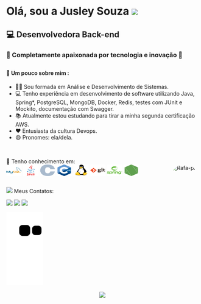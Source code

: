 # Olá, sou a Jusley Souza <img src="https://media.giphy.com/media/mGcNjsfWAjY5AEZNw6/giphy.gif" width="50"></h2>
## 💻 Desenvolvedora Back-end 
###  💖 Completamente apaixonada por tecnologia e inovação 💖

##

 #### 🙂 Um pouco sobre mim :

- 👩‍💻 Sou formada em Análise e Desenvolvimento de Sistemas.
- 💻 Tenho experiência em desenvolvimento de software utilizando Java, Spring*, PostgreSQL, MongoDB, Docker, Redis, testes com JUnit e Mockito, documentação com Swagger.
- 📚 Atualmente estou estudando para tirar a minha segunda certificação AWS.
- ❤️ Entusiasta da cultura Devops.
- 😄 Pronomes: ela/dela.

##

<div style="display: inline_block"><br>  
🧠 Tenho conhecimento em:<br>
  
  <img align="center" alt="Rafa-Js" height="30" width="40" src="https://raw.githubusercontent.com/devicons/devicon/master/icons/mysql/mysql-original-wordmark.svg">
  <img align="center" alt="Rafa-Ts" height="30" width="40" src="https://raw.githubusercontent.com/devicons/devicon/master/icons/java/java-original-wordmark.svg">
  <img align="center" alt="Rafa-React" height="30" width="40" src="https://raw.githubusercontent.com/devicons/devicon/master/icons/c/c-original.svg">
  <img align="center" alt="Rafa-HTML" height="30" width="40" src="https://raw.githubusercontent.com/devicons/devicon/master/icons/cplusplus/cplusplus-original.svg">
  <img align="center" alt="Rafa-CSS" height="30" width="40" src="https://raw.githubusercontent.com/devicons/devicon/master/icons/linux/linux-original.svg">
  <img align="center" alt="Rafa-Python" height="30" width="40" src="https://raw.githubusercontent.com/devicons/devicon/master/icons/git/git-original-wordmark.svg">
  <img align="center" alt="Rafa-Python" height="30" width="40" src="https://raw.githubusercontent.com/devicons/devicon/master/icons/spring/spring-original-wordmark.svg">
  <img align="center" alt="Rafa-Python" height="30" width="40" src="https://raw.githubusercontent.com/devicons/devicon/master/icons/nodejs/nodejs-plain.svg">
  <img align="right" alt="Rafa-pic" height="150" style="border-radius:50px;" 
  src="https://cdn.discordapp.com/attachments/847561029659525130/918504417161011270/sdaf.png">
</div>
  
  ##
 
<div> 
</p>
  
<div align="left">
<img src="https://media0.giphy.com/media/jqNPzdTTxQfOgOqpO4/source.gif" width="20"> Meus Contatos: <br>
  
  
  <a href="https://www.linkedin.com/in/jusley-souza-4a6934216/" target="_blank"><img src="https://img.shields.io/badge/-LinkedIn-%230077B5?style=for-the-badge&logo=linkedin&logoColor=white" target="_blank"></a> 
  <a href="mailto:jusleyfreitas27@gmail.com"><img src="https://img.shields.io/badge/-Gmail-D14836?style=for-the-badge&logo=gmail&logoColor=white" target="_blank"></a>
  <a href="https://instagram.com/jusley.souza.7" target="_blank"><img src="https://img.shields.io/badge/-Instagram-%23E4405F?style=for-the-badge&logo=instagram&logoColor=white" target="_blank"></a>
 
 
 ![Snake animation](https://github.com/JusleySouza/JusleySouza/blob/output/github-contribution-grid-snake.svg)
 
<div align="center">
 </p>
  <a href="https://github.com/JusleySouza">
    
<!-- ####  <img align='center' src="https://media.giphy.com/media/M9gbBd9nbDrOTu1Mqx/giphy.gif" width="35"> Linguagens mais usadas em meus repositórios: <br>

   
<img height="165em" src="https://github-readme-stats.vercel.app/api?username=JusleySouza&show_icons=true&theme=radical&include_all_commits=true&count_private=true"/>
<img height="165em" src="https://github-readme-stats.vercel.app/api/top-langs/?username=JusleySouza&layout=compact&langs_count=7&theme=radical"/>-->

<p align = "center">
<img  src="https://github-readme-streak-stats.herokuapp.com/?user=JusleySouza&show_icons=true&locale=en&layout=compact&theme=radical&line_height=1" />
</p> 
</div>

<!-- <p align = "center">
 <img height ="290" src="https://activity-graph.herokuapp.com/graph?username=JusleySouza&theme=redical">
</p> -->

